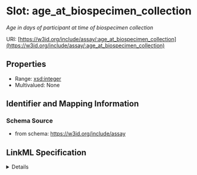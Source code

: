 # Slot: age_at_biospecimen_collection
_Age in days of participant at time of biospecimen collection_


URI: [https://w3id.org/include/assay/:age_at_biospecimen_collection](https://w3id.org/include/assay/:age_at_biospecimen_collection)



<!-- no inheritance hierarchy -->




## Properties

* Range: [xsd:integer](xsd:integer)
* Multivalued: None







## Identifier and Mapping Information







### Schema Source


* from schema: https://w3id.org/include/assay




## LinkML Specification

<details>
```yaml
name: age_at_biospecimen_collection
definition_uri: include:age_at_biospecimen_collection
description: Age in days of participant at time of biospecimen collection
title: Age At Biospecimen Collection
from_schema: https://w3id.org/include/assay
rank: 1000
alias: age_at_biospecimen_collection
domain_of:
- Biospecimen
range: integer

```
</details>